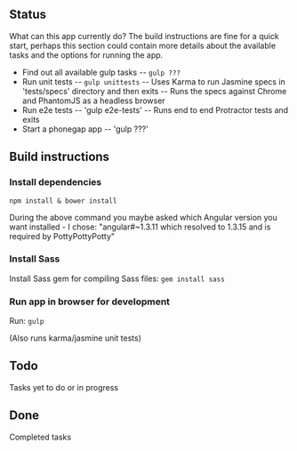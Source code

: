 ## Status

What can this app currently do? The build instructions are fine for a quick start, perhaps this section could
contain more details about the available tasks and the options for running the app.

- Find out all available gulp tasks
-- `gulp ???`
- Run unit tests
-- `gulp unittests`
-- Uses Karma to run Jasmine specs in 'tests/specs' directory and then exits
-- Runs the specs against Chrome and PhantomJS as a headless browser
- Run e2e tests
-- 'gulp e2e-tests'
-- Runs end to end Protractor tests and exits
- Start a phonegap app
-- 'gulp ???'

## Build instructions

### Install dependencies ###
`npm install & bower install`

During the above command you maybe asked which Angular version you want installed - I chose:
"angular#~1.3.11 which resolved to 1.3.15 and is required by PottyPottyPotty"

### Install Sass ###
Install Sass gem for compiling Sass files:
`gem install sass`

### Run app in browser for development ###
Run:
`gulp`

(Also runs karma/jasmine unit tests)

## Todo

Tasks yet to do or in progress

## Done

Completed tasks
